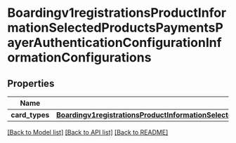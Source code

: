 # Boardingv1registrationsProductInformationSelectedProductsPaymentsPayerAuthenticationConfigurationInformationConfigurations

## Properties
Name | Type | Description | Notes
------------ | ------------- | ------------- | -------------
**card_types** | [**Boardingv1registrationsProductInformationSelectedProductsPaymentsPayerAuthenticationConfigurationInformationConfigurationsCardTypes**](Boardingv1registrationsProductInformationSelectedProductsPaymentsPayerAuthenticationConfigurationInformationConfigurationsCardTypes.md) |  | [optional] 

[[Back to Model list]](../README.md#documentation-for-models) [[Back to API list]](../README.md#documentation-for-api-endpoints) [[Back to README]](../README.md)


